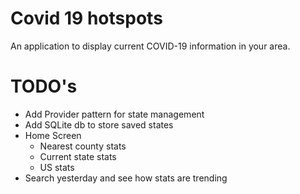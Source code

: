 # Covid 19 hotspots

An application to display current COVID-19 information in your area. 


# TODO's

* Add Provider pattern for state management
* Add SQLite db to store saved states
* Home Screen
    * Nearest county stats
    * Current state stats
    * US stats
* Search yesterday and see how stats are trending

